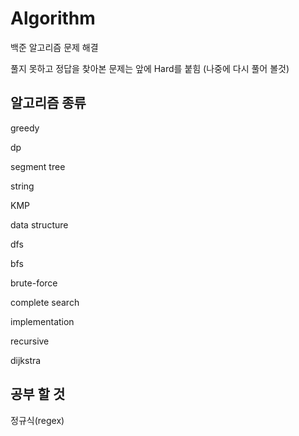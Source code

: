 # Algorithm

백준 알고리즘 문제 해결

풀지 못하고 정답을 찾아본 문제는 앞에 Hard를 붙힘
(나중에 다시 풀어 볼것)

## 알고리즘 종류

greedy

dp

segment tree

string

KMP

data structure

dfs

bfs

brute-force

complete search

implementation  

recursive

dijkstra



## 공부 할 것

정규식(regex)


